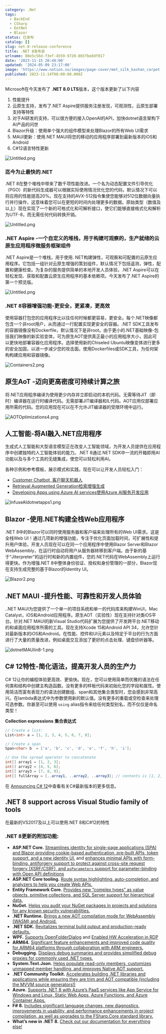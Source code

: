 ```yaml
---
category: .Net
tags:
  - BackEnd
  - CSharp
  - DotNet
  - Blazor
status: 已发布
catalog: []
slug: net-8-release-conference
title: .NET 8发布会
urlname: 80e5c56d-f3ef-4559-9720-865fbe8df017
date: '2023-11-15 20:48:00'
updated: '2024-05-09 23:17:00'
image: 'https://www.notion.so/images/page-cover/met_silk_kashan_carpet.jpg'
published: 2023-11-14T08:00:00.000Z
---
```


Microsoft在今天发布了 **.NET 8.0 LTS**版本，这个版本更新了以下内容

1. 性能提升
2. 云原生支持，发布了.NET Aspire提供服务注册发现，可观测性，云原生部署支持等特性
3. 对于AI研发的支持，可以很方便的接入OpenAI的API，加快dotnet语言架构下AI产品的问世
4. Blazor升级：使用单个强大的组件模型来处理Blazor的所有Web UI需求
5. MAUI更新：使用.NET MAUI将您的移动的应用程序部署到最新版本的iOS和Android
6. C#12语言特性更新

![Untitled.png](https://prod-files-secure.s3.us-west-2.amazonaws.com/5d24fe63-e567-4804-86f9-9fdc62e13082/10cda029-65af-4ea7-b30e-605b2d9e6c57/Untitled.png?X-Amz-Algorithm=AWS4-HMAC-SHA256&X-Amz-Content-Sha256=UNSIGNED-PAYLOAD&X-Amz-Credential=ASIAZI2LB466Q5BE63RE%2F20250315%2Fus-west-2%2Fs3%2Faws4_request&X-Amz-Date=20250315T053639Z&X-Amz-Expires=3600&X-Amz-Security-Token=IQoJb3JpZ2luX2VjELX%2F%2F%2F%2F%2F%2F%2F%2F%2F%2FwEaCXVzLXdlc3QtMiJHMEUCIHPwHItbeF9lNDENjNWkKuAXvq3jmvd2d6ubxebRyJ9eAiEAkQMWruwoXynQBRXbvJPM2FsBHtseQPpV3MlXEWjjyJQqiAQI%2Fv%2F%2F%2F%2F%2F%2F%2F%2F%2F%2FARAAGgw2Mzc0MjMxODM4MDUiDMfA5hakeLLe6M9lhyrcA7HexT3JfHwhjlA%2FctQPXdkTDFJNMlnloQOSHuzw3z8hhfhr6r%2FZriboHqPXJtS4UDvLCzGX4yJ1izlI2BFvPbw%2Bqut7ZOPpAdfLmpmToc6hkaGbi28ywLfXB4V4dxO%2BFxYBJDlFjHjaf%2FB%2BtZtMSBIQ91yGto1ChjJGfZVBlawq%2Bc9S3L0WpRHZXFJYxaq7AyHZbkrvHwJGRJLD3CHbQVuEtIO0t4rqijM2ggcwWVq89BHwMK4Xduowie7S9cpXbPYwt%2Bw9epMe0YMAwrKEhUMD%2FoPlguHHo9XsDKkEYKorjvjdgXg0Ge3cr4s9yiQRyRVIAVwvmpE%2BgjXGXLnpsHAFgnJtJ3WwOkb3J%2Bb5PCqUOkzt014M6Pa5KrJkOuSHsuCyoy4vBL1MZpjblleDZzHFEQj1DHxOmqmtO%2BskZuFJXzT%2FpscCBgmr%2FCxqPVV6JQIIjOmuPgjjDSn4w3LUkVJK9M5fN1TswWHv9u6S4uZpcP4DBEOvjX7elR336o5ZgeNreFTyvl1kSOARmneNIFwRHxMjRiMp%2FX8z6FfPCY6kS0RAUeevnEfrEE03DParaFIrTre13q4yRUaSqw8p78XhKYN8Wood4PBWDaQfSLZbk4y%2BmjsrLhBnDq9fMPiF1L4GOqUBywAkgriXpmkq%2BD%2FLay0R0hL2aTzo9C9M9BruFKRydAZyb3p%2BttpkN%2FGe%2FYvo%2Fit4UL0mQMdsEb07ds7wQc9pbtLtd4gzzSFS16WuAyzQ%2BXQnl9j51jN%2Bzb%2FsMjO7gIbQjneS11hjdDOpSOAZVeCStWpIl%2FWD4VrTp0i7BoPPGYKF7%2FYwlk7JxxtDVRE%2F0vSYzMkE7kl1qGf3B6qOhsTUGqSa6GF9&X-Amz-Signature=ecce38326ce4f6a3194a6667ac50c81e111bf499b55f6d7e5384ddb048e65175&X-Amz-SignedHeaders=host&x-id=GetObject)


### **迄今为止最快的.NET**


.NET 8在整个堆栈中带来了数千项性能改进。一个名为动态配置文件引导优化（PGO）的新代码生成器可以根据实际使用情况优化您的代码，默认情况下可以将应用的性能提高20%。现在支持的AVX-512指令集使您能够对512位数据向量执行并行操作，这意味着您可以在更短的时间内处理更多的数据。原始类型（数值及以上）现在实现了一个新的可格式化和可解析接口，使它们能够直接格式化和解析为UTF-8，而无需任何代码转换开销。


![Untitled.png](https://prod-files-secure.s3.us-west-2.amazonaws.com/5d24fe63-e567-4804-86f9-9fdc62e13082/edcbf140-d619-4389-a4a6-f97c113ab9f2/Untitled.png?X-Amz-Algorithm=AWS4-HMAC-SHA256&X-Amz-Content-Sha256=UNSIGNED-PAYLOAD&X-Amz-Credential=ASIAZI2LB466Q5BE63RE%2F20250315%2Fus-west-2%2Fs3%2Faws4_request&X-Amz-Date=20250315T053639Z&X-Amz-Expires=3600&X-Amz-Security-Token=IQoJb3JpZ2luX2VjELX%2F%2F%2F%2F%2F%2F%2F%2F%2F%2FwEaCXVzLXdlc3QtMiJHMEUCIHPwHItbeF9lNDENjNWkKuAXvq3jmvd2d6ubxebRyJ9eAiEAkQMWruwoXynQBRXbvJPM2FsBHtseQPpV3MlXEWjjyJQqiAQI%2Fv%2F%2F%2F%2F%2F%2F%2F%2F%2F%2FARAAGgw2Mzc0MjMxODM4MDUiDMfA5hakeLLe6M9lhyrcA7HexT3JfHwhjlA%2FctQPXdkTDFJNMlnloQOSHuzw3z8hhfhr6r%2FZriboHqPXJtS4UDvLCzGX4yJ1izlI2BFvPbw%2Bqut7ZOPpAdfLmpmToc6hkaGbi28ywLfXB4V4dxO%2BFxYBJDlFjHjaf%2FB%2BtZtMSBIQ91yGto1ChjJGfZVBlawq%2Bc9S3L0WpRHZXFJYxaq7AyHZbkrvHwJGRJLD3CHbQVuEtIO0t4rqijM2ggcwWVq89BHwMK4Xduowie7S9cpXbPYwt%2Bw9epMe0YMAwrKEhUMD%2FoPlguHHo9XsDKkEYKorjvjdgXg0Ge3cr4s9yiQRyRVIAVwvmpE%2BgjXGXLnpsHAFgnJtJ3WwOkb3J%2Bb5PCqUOkzt014M6Pa5KrJkOuSHsuCyoy4vBL1MZpjblleDZzHFEQj1DHxOmqmtO%2BskZuFJXzT%2FpscCBgmr%2FCxqPVV6JQIIjOmuPgjjDSn4w3LUkVJK9M5fN1TswWHv9u6S4uZpcP4DBEOvjX7elR336o5ZgeNreFTyvl1kSOARmneNIFwRHxMjRiMp%2FX8z6FfPCY6kS0RAUeevnEfrEE03DParaFIrTre13q4yRUaSqw8p78XhKYN8Wood4PBWDaQfSLZbk4y%2BmjsrLhBnDq9fMPiF1L4GOqUBywAkgriXpmkq%2BD%2FLay0R0hL2aTzo9C9M9BruFKRydAZyb3p%2BttpkN%2FGe%2FYvo%2Fit4UL0mQMdsEb07ds7wQc9pbtLtd4gzzSFS16WuAyzQ%2BXQnl9j51jN%2Bzb%2FsMjO7gIbQjneS11hjdDOpSOAZVeCStWpIl%2FWD4VrTp0i7BoPPGYKF7%2FYwlk7JxxtDVRE%2F0vSYzMkE7kl1qGf3B6qOhsTUGqSa6GF9&X-Amz-Signature=a660f8f9f2835b3a4411878825b73deba737ee32eae9932bfebe634ffbfac028&X-Amz-SignedHeaders=host&x-id=GetObject)


### **.NET Aspire -一个自定义的堆栈，用于构建可观察的，生产就绪的云原生应用程序微服务框架组件**


.NET Aspire是一个堆栈，用于使用. NET构建弹性，可观察和可配置的云原生应用程序。它包括一组针对云原生增强的策划组件，默认情况下包括遥测，弹性，配置和健康检查。为复杂的服务提供简单的本地开发人员体验，.NET Aspire可以在轻松发现、获取和配置云原生应用程序的基本依赖项。今天发布了.NET Aspire的第一个预览版。


![Untitled.png](https://prod-files-secure.s3.us-west-2.amazonaws.com/5d24fe63-e567-4804-86f9-9fdc62e13082/ff6a34d3-ac25-412d-9204-a7263d00528f/Untitled.png?X-Amz-Algorithm=AWS4-HMAC-SHA256&X-Amz-Content-Sha256=UNSIGNED-PAYLOAD&X-Amz-Credential=ASIAZI2LB466Q5BE63RE%2F20250315%2Fus-west-2%2Fs3%2Faws4_request&X-Amz-Date=20250315T053639Z&X-Amz-Expires=3600&X-Amz-Security-Token=IQoJb3JpZ2luX2VjELX%2F%2F%2F%2F%2F%2F%2F%2F%2F%2FwEaCXVzLXdlc3QtMiJHMEUCIHPwHItbeF9lNDENjNWkKuAXvq3jmvd2d6ubxebRyJ9eAiEAkQMWruwoXynQBRXbvJPM2FsBHtseQPpV3MlXEWjjyJQqiAQI%2Fv%2F%2F%2F%2F%2F%2F%2F%2F%2F%2FARAAGgw2Mzc0MjMxODM4MDUiDMfA5hakeLLe6M9lhyrcA7HexT3JfHwhjlA%2FctQPXdkTDFJNMlnloQOSHuzw3z8hhfhr6r%2FZriboHqPXJtS4UDvLCzGX4yJ1izlI2BFvPbw%2Bqut7ZOPpAdfLmpmToc6hkaGbi28ywLfXB4V4dxO%2BFxYBJDlFjHjaf%2FB%2BtZtMSBIQ91yGto1ChjJGfZVBlawq%2Bc9S3L0WpRHZXFJYxaq7AyHZbkrvHwJGRJLD3CHbQVuEtIO0t4rqijM2ggcwWVq89BHwMK4Xduowie7S9cpXbPYwt%2Bw9epMe0YMAwrKEhUMD%2FoPlguHHo9XsDKkEYKorjvjdgXg0Ge3cr4s9yiQRyRVIAVwvmpE%2BgjXGXLnpsHAFgnJtJ3WwOkb3J%2Bb5PCqUOkzt014M6Pa5KrJkOuSHsuCyoy4vBL1MZpjblleDZzHFEQj1DHxOmqmtO%2BskZuFJXzT%2FpscCBgmr%2FCxqPVV6JQIIjOmuPgjjDSn4w3LUkVJK9M5fN1TswWHv9u6S4uZpcP4DBEOvjX7elR336o5ZgeNreFTyvl1kSOARmneNIFwRHxMjRiMp%2FX8z6FfPCY6kS0RAUeevnEfrEE03DParaFIrTre13q4yRUaSqw8p78XhKYN8Wood4PBWDaQfSLZbk4y%2BmjsrLhBnDq9fMPiF1L4GOqUBywAkgriXpmkq%2BD%2FLay0R0hL2aTzo9C9M9BruFKRydAZyb3p%2BttpkN%2FGe%2FYvo%2Fit4UL0mQMdsEb07ds7wQc9pbtLtd4gzzSFS16WuAyzQ%2BXQnl9j51jN%2Bzb%2FsMjO7gIbQjneS11hjdDOpSOAZVeCStWpIl%2FWD4VrTp0i7BoPPGYKF7%2FYwlk7JxxtDVRE%2F0vSYzMkE7kl1qGf3B6qOhsTUGqSa6GF9&X-Amz-Signature=38e97e9f8ad8f8df6e30de6b1288043c8d3a5f41a04904c84717ce1cd80abb03&X-Amz-SignedHeaders=host&x-id=GetObject)


### **.NET 8容器增强功能-更安全，更紧凑，更高效**


使用容器打包您的应用程序比以往任何时候都更容易，更安全。每个.NET映像都包含一个非root用户，从而通过一行配置实现更安全的容器。.NET SDK工具发布的容器镜像没有Dockerfile，默认情况下是非root。由于更小的.NET基础映像-包括我们映像的新实验变体，可为原生AOT提供真正最小的应用程序大小，因此可以更快地部署容器化应用程序。选择使用新的Chiseled Ubuntu映像变体进行更多的安全加固，以进一步减少您的攻击面。使用Dockerfiles或SDK工具，为任何架构构建应用和容器镜像。


![Containers2.png](https://devblogs.microsoft.com/dotnet/wp-content/uploads/sites/10/2023/11/Containers2.png)


## 原生AoT -迈向更高密度可持续计算之旅


将.NET应用程序编译为使用更少内存并立即启动的本机代码。无需等待JIT（即时）编译器在运行时编译代码。无需部署JIT编译器和IL代码。AOT应用仅部署应用所需的代码。您的应用现在可以在不允许JIT编译器的受限环境中运行。


![AOTOptimizations4.png](https://devblogs.microsoft.com/dotnet/wp-content/uploads/sites/10/2023/11/AOTOptimizations4.png)


## 人工智能-将AI融入.NET应用程序


生成式人工智能和大型语言模型正在改变人工智能领域，为开发人员提供在应用程序中创建独特的人工智能体验的能力。.NET 8通过.NET SDK中一流的开箱即用AI功能以及与多个工具的无缝集成，使您可以轻松利用AI。


各种示例和参考模板，展示模式和实践，现在可以让开发人员轻松入门：

- [Customer Chatbot](https://github.com/dotnet/eShop)[ ](https://github.com/dotnet/eShop)[ 客户聊天机器人](https://github.com/dotnet/eShop)
- [Retrieval Augmented Generation](https://github.com/Azure-Samples/azure-search-openai-demo-csharp)[检索增强生成](https://github.com/Azure-Samples/azure-search-openai-demo-csharp)
- [Developing Apps using Azure AI services](https://devblogs.microsoft.com/dotnet/demystifying-retrieval-augmented-generation-with-dotnet/)[使用Azure AI服务开发应用](https://devblogs.microsoft.com/dotnet/demystifying-retrieval-augmented-generation-with-dotnet/)

![InfuseAIdotnetapps1.png](https://devblogs.microsoft.com/dotnet/wp-content/uploads/sites/10/2023/11/InfuseAIdotnetapps1.png)


## Blazor -使用.NET构建全栈Web应用程序


.NET 8中的Blazor可以同时使用服务器和客户端来处理所有的Web UI需求。这是全栈Web UI！通过几项新的增强功能，专注于优化页面加载时间，可扩展性和提升用户体验，开发人员现在可以在同一个应用程序中使用Blazor Server和Blazor WebAssembly，在运行时自动将用户从服务器转移到客户端。由于新的基于“Jiterpreter”的运行时和新的内置组件，您的.NET代码在WebAssembly上运行得更快。作为增强.NET 8中整体身份验证、授权和身份管理的一部分，Blazor现在支持生成完整的基于Blazor的Identity UI。


![Blazor2.png](https://devblogs.microsoft.com/dotnet/wp-content/uploads/sites/10/2023/11/Blazor2.png)


## .NET MAUI -提升性能、可靠性和开发人员体验


..NET MAUI为您提供了一个单一的项目系统和单一的代码库来构建WinUI，Mac Catalyst，iOS和Android应用程序。原生AOT（实验性）现在支持针对类iOS平台。针对.NET MAUI的新Visual Studio代码扩展为您提供了开发跨平台.NET移动的和桌面应用程序所需的工具。现在支持Xcode 15和Android API 34，允许您针对最新版本的iOS和Android。在性能、控件和UI元素以及特定于平台的行为方面进行了大量的质量改进，例如桌面交互添加了更好的点击处理、键盘侦听器等。


![dotnetMAUIin8-1.png](https://devblogs.microsoft.com/dotnet/wp-content/uploads/sites/10/2023/11/dotnetMAUIin8-1.png)


## C# 12特性-简化语法，提高开发人员的生产力


C# 12让你的编程体验更高效、更愉快。现在，您可以使用简单而优雅的语法在任何类和结构中创建主构造函数。没有更多的样板代码来初始化您的字段和属性。使用简洁而富有表现力的语法创建数组、span和其他集合类型时，您会感到非常高兴。在lambda表达式中为参数使用新的默认值。没有更多的重载或空检查来处理可选参数。你甚至可以使用 `using` alias指令来给任何类型别名，而不仅仅是命名类型！


**Collection expressions** **集合表达式**


```c#
// Create a list:
List<int> a = [1, 2, 3, 4, 5, 6, 7, 8];

// Create a span
Span<char> b  = ['a', 'b', 'c', 'd', 'e', 'f', 'h', 'i'];

// Use the spread operator to concatenate
int[] array1 = [1, 2, 3];
int[] array2 = [4, 5, 6];
int[] array3 = [7, 8, 9];
int[] fullArray = [..array1, ..array2, ..array3]; // contents is [1, 2, 3, 4, 5, 6, 7, 8, 9]
```


在 [Announcing C# 12](https://devblogs.microsoft.com/dotnet/announcing-csharp-12)中查看有关C#最新版本的更多信息。


## .NET 8 support across Visual Studio family of tools


在最新的VS2017及以上可以使用.NET 8和C#12的特性


### .NET 8更新的附加功能:

- **ASP.NET Core.** [Streamlines identity for single-page applications (SPA) and Blazor providing cookie-based authentication, pre-built APIs, token support, and a new identity UI.](https://devblogs.microsoft.com/dotnet/whats-new-with-identity-in-dotnet-8/) and [enhances minimal APIs with form-binding, antiforgery support to protect against cross-site request forgery (XSRF/CSRF), and ](https://learn.microsoft.com/aspnet/core/release-notes/aspnetcore-8.0#minimal-apis)[`asParameters`](https://learn.microsoft.com/aspnet/core/release-notes/aspnetcore-8.0#minimal-apis)[ support for parameter-binding with Open API definitions](https://learn.microsoft.com/aspnet/core/release-notes/aspnetcore-8.0#minimal-apis)
- **ASP.NET Core tooling.** [Route syntax highlighting, auto-completion, and analyzers to help you create Web APIs.](https://devblogs.microsoft.com/dotnet/aspnet-core-route-tooling-dotnet-8/)
- **Entity Framework Core.** [Provides new “complex types” as value objects, primitive collections, and SQL Server support for hierarchical data.](https://devblogs.microsoft.com/dotnet/announcing-ef8-rc2/)
- **NuGet.** [Helps you audit your NuGet packages in projects and solutions for any known security vulnerabilities.](https://learn.microsoft.com/nuget/concepts/auditing-packages)
- **.NET Runtime.** [Brings a new AOT compilation mode for WebAssembly (WASM) and Android.](https://devblogs.microsoft.com/dotnet/announcing-dotnet-8-rc1/#androidstripilafteraot-mode-on-android)
- **.NET SDK.** [Revitalizes terminal build output and production-ready defaults.](https://learn.microsoft.com/dotnet/core/whats-new/dotnet-8#net-sdk)
- **WPF.** [Supports OpenFolderDialog](https://devblogs.microsoft.com/dotnet/wpf-file-dialog-improvements-in-dotnet-8/) and [Enabled HW Acceleration in RDP](https://devblogs.microsoft.com/dotnet/announcing-dotnet-8-rc1/#wpf-hardware-acceleration-in-rdp)
- **ARM64.** [Significant feature enhancements and improved code quality for ARM64 platforms through collaboration with ARM engineers.](https://devblogs.microsoft.com/dotnet/this-arm64-performance-in-dotnet-8/)
- **Debugging.** [Displays debug summaries and provides simplified debug proxies for commonly used .NET types.](https://devblogs.microsoft.com/dotnet/debugging-enhancements-in-dotnet-8/)
- **System.Text.Json.** [Helps populate read-only members, customizes unmapped member handling, and improves Native AOT support.](https://devblogs.microsoft.com/dotnet/system-text-json-in-dotnet-8/)
- **.NET Community Toolkit.** [Accelerates building .NET libraries and applications while ensuring they are trim and AOT compatible (including the MVVM source generators!)](https://devblogs.microsoft.com/dotnet/announcing-the-dotnet-community-toolkit-821/)
- **Azure.** [Supports .NET 8 with Azure’s PaaS services like App Service for Windows and Linux, Static Web Apps, Azure Functions, and Azure Container Apps.](https://aka.ms/appservice-dotnet8)
- **F# 8.** [Includes significant language changes, new diagnostics, improvements in usability, and performance enhancements in project compilation, as well as upgrades to the FSharp.Core standard library.](https://devblogs.microsoft.com/dotnet/announcing-fsharp-8/)
- **What’s new in .NET 8.** [Check out our documentation for everything else!](https://learn.microsoft.com/dotnet/core/whats-new/dotnet-8)
